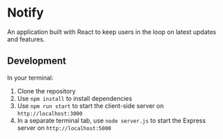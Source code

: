 # Notify
An application built with React to keep users in the loop on latest updates and features. 

## Development ##
In your terminal:  
1. Clone the repository  
2. Use `npm install` to install dependencies  
3. Use `npm run start` to start the client-side server on `http://localhost:3000`
4. In a separate terminal tab, use `node server.js` to start the Express server on `http://localhost:5000`

